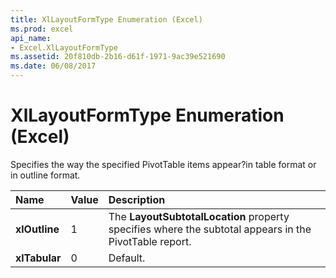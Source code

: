 ```yaml
---
title: XlLayoutFormType Enumeration (Excel)
ms.prod: excel
api_name:
- Excel.XlLayoutFormType
ms.assetid: 20f810db-2b16-d61f-1971-9ac39e521690
ms.date: 06/08/2017
---
```



# XlLayoutFormType Enumeration (Excel)

Specifies the way the specified PivotTable items appear?in table format or in outline format.



|**Name**|**Value**|**Description**|
|:-----|:-----|:-----|
| **xlOutline**|1|The **LayoutSubtotalLocation** property specifies where the subtotal appears in the PivotTable report.|
| **xlTabular**|0|Default.|

